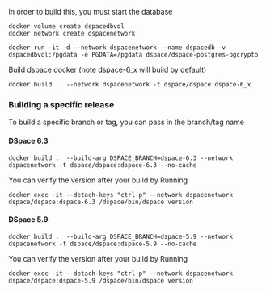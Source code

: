 In order to build this, you must start the database

```
docker volume create dspacedbvol
docker network create dspacenetwork

docker run -it -d --network dspacenetwork --name dspacedb -v dspacedbvol:/pgdata -e PGDATA=/pgdata dspace/dspace-postgres-pgcrypto
```

Build dspace docker (note dspace-6_x will build by default)

```
docker build .  --network dspacenetwork -t dspace/dspace:dspace-6_x
```

### Building a specific release
To build a specific branch or tag, you can pass in the branch/tag name

#### DSpace 6.3
```
docker build .  --build-arg DSPACE_BRANCH=dspace-6.3 --network dspacenetwork -t dspace/dspace:dspace-6.3 --no-cache
```

You can verify the version after your build by Running
```
docker exec -it --detach-keys "ctrl-p" --network dspacenetwork dspace/dspace:dspace-6.3 /dspace/bin/dspace version
```

#### DSpace 5.9
```
docker build .  --build-arg DSPACE_BRANCH=dspace-5.9 --network dspacenetwork -t dspace/dspace:dspace-5.9 --no-cache
```

You can verify the version after your build by Running
```
docker exec -it --detach-keys "ctrl-p" --network dspacenetwork dspace/dspace:dspace-5.9 /dspace/bin/dspace version
```
